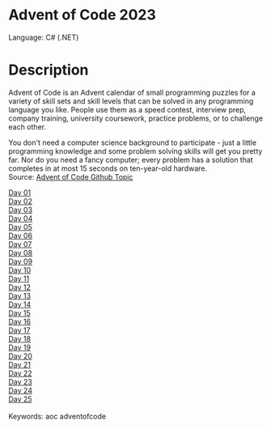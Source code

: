# Advent of Code 2023
Language: C# (.NET)

# Description
Advent of Code is an Advent calendar of small programming puzzles for a variety of skill sets and skill levels that can be solved in any programming language you like. People use them as a speed contest, interview prep, company training, university coursework, practice problems, or to challenge each other.

You don't need a computer science background to participate - just a little programming knowledge and some problem solving skills will get you pretty far. Nor do you need a fancy computer; every problem has a solution that completes in at most 15 seconds on ten-year-old hardware.<br/>
Source: [Advent of Code Github Topic](https://github.com/topics/advent-of-code)<br/>

[Day 01](https://github.com/janusqa/advent-of-code-2023/tree/main/day01)<br/>
[Day 02](https://github.com/janusqa/advent-of-code-2023/tree/main/day02)<br/>
[Day 03](https://github.com/janusqa/advent-of-code-2023/tree/main/day03)<br/>
[Day 04](https://github.com/janusqa/advent-of-code-2023/tree/main/day04)<br/>
[Day 05](https://github.com/janusqa/advent-of-code-2023/tree/main/day05)<br/>
[Day 06](https://github.com/janusqa/advent-of-code-2023/tree/main/day06)<br/>
[Day 07](https://github.com/janusqa/advent-of-code-2023/tree/main/day07)<br/>
[Day 08](https://github.com/janusqa/advent-of-code-2023/tree/main/day08)<br/>
[Day 09](https://github.com/janusqa/advent-of-code-2023/tree/main/day09)<br/>
[Day 10](https://github.com/janusqa/advent-of-code-2023/tree/main/day10)<br/>
[Day 11](https://github.com/janusqa/advent-of-code-2023/tree/main/day11)<br/>
[Day 12](https://github.com/janusqa/advent-of-code-2023/tree/main/day12)<br/>
[Day 13](https://github.com/janusqa/advent-of-code-2023/tree/main/day13)<br/>
[Day 14](https://github.com/janusqa/advent-of-code-2023/tree/main/day14)<br/>
[Day 15](https://github.com/janusqa/advent-of-code-2023/tree/main/day15)<br/>
[Day 16](https://github.com/janusqa/advent-of-code-2023/tree/main/day16)<br/>
[Day 17](https://github.com/janusqa/advent-of-code-2023/tree/main/day17)<br/>
[Day 18](https://github.com/janusqa/advent-of-code-2023/tree/main/day18)<br/>
[Day 19](https://github.com/janusqa/advent-of-code-2023/tree/main/day19)<br/>
[Day 20](https://github.com/janusqa/advent-of-code-2023/tree/main/day20)<br/>
[Day 21](https://github.com/janusqa/advent-of-code-2023/tree/main/day21)<br/>
[Day 22](https://github.com/janusqa/advent-of-code-2023/tree/main/day22)<br/>
[Day 23](https://github.com/janusqa/advent-of-code-2023/tree/main/day23)<br/>
[Day 24](https://github.com/janusqa/advent-of-code-2023/tree/main/day24)<br/>
[Day 25](https://github.com/janusqa/advent-of-code-2023/tree/main/day25)<br/>
<br/>
Keywords: aoc adventofcode
